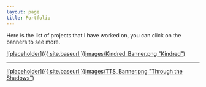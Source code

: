 ```yaml
---
layout: page
title: Portfolio
---
```


Here is the list of projects that I have worked on, you can click on the banners to see more.

<a href="https://broscew.github.io/portfolio_pages/kindred/">![placeholder]({{ site.baseurl }}images/Kindred_Banner.png "Kindred")</a>

----

<a href="https://broscew.github.io/portfolio_pages/throughtheshadow/">![placeholder]({{ site.baseurl }}images/TTS_Banner.png "Through the Shadows")</a>
